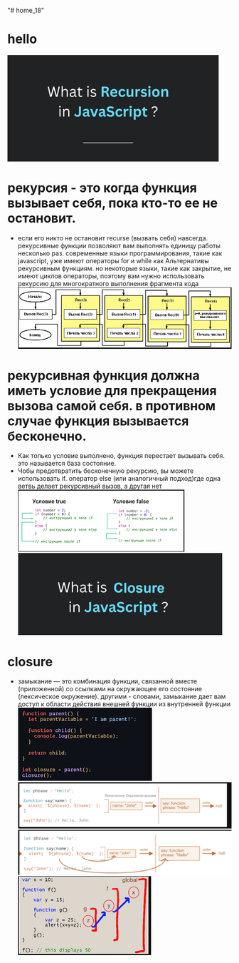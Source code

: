 "# home_18" 
# hello
![Alt text](image.png)
 # рекурсия - это когда функция вызывает себя, пока кто-то ее не остановит. 
 - если его никто не остановит recurse (вызвать себя) навсегда. рекурсивные функции позволяют вам выполнять единицу работы несколько раз.
современные языки программирования, такие как javascript, уже имеют операторы for и while как Альтернативы рекурсивным функциям. но некоторые языки, такие как закрытие, не имеют циклов операторы, поэтому вам нужно использовать рекурсию для многократного выполнения фрагмента кода
![Alt text](image-1.png)
# рекурсивная функция должна иметь условие для прекращения вызова самой себя. в противном случае функция вызывается бесконечно.
- Как только условие выполнено, функция перестает вызывать себя. это называется база состояние.
- Чобы предотвратить бесконечную рекурсию, вы можете использовать if. оператор else (или аналогичный подход)где одна ветвь делает рекурсивный вызов, а другая нет
![Alt text](image-2.png)
![Alt text](image-3.png)
# closure
- замыкание — это комбинация функции, связанной вместе (приложенной) со ссылками на окружающее его состояние (лексическое окружение). другими - словами, замыкание дает вам доступ к области действия внешней функции из внутренней функции
![Alt text](image-4.png)
![Alt text](image-5.png)
![Alt text](image-6.png)
![Alt text](image-7.png)